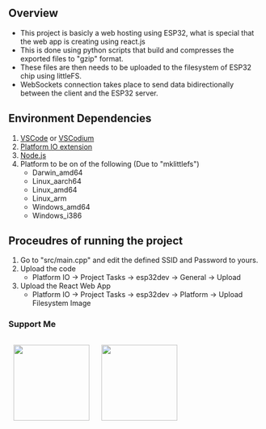 ## Overview

- This project is basicly a web hosting using ESP32, what is special that the web app is creating using react.js
- This is done using python scripts that build and compresses the exported files to "gzip" format.
- These files are then needs to be uploaded to the filesystem of ESP32 chip using littleFS.
- WebSockets connection takes place to send data bidirectionally between the client and the ESP32 server.

## Environment Dependencies

1. [VSCode](https://code.visualstudio.com/) or [VSCodium](https://vscodium.com/)
2. [Platform IO extension](https://platformio.org/install/ide?install=vscode)
3. [Node.js](https://nodejs.org/en/)
4. Platform to be on of the following (Due to "mklittlefs")
   - Darwin_amd64
   - Linux_aarch64
   - Linux_amd64
   - Linux_arm
   - Windows_amd64
   - Windows_i386

## Proceudres of running the project

1. Go to "src/main.cpp" and edit the defined SSID and Password to yours.
2. Upload the code
   - Platform IO -> Project Tasks -> esp32dev -> General -> Upload
3. Upload the React Web App
   - Platform IO -> Project Tasks -> esp32dev -> Platform -> Upload Filesystem Image
  

### Support Me

<p style="display: inline-block; margin-right: 0.25rem;"><a style="padding: 10px;" href="https://www.buymeacoffee.com/tarekragab"><img src="https://cdn.buymeacoffee.com/buttons/v2/default-yellow.png" width="150"/></a>
<a style="padding: 10px;" href="https://www.ko-fi.com/tarekragab"><img src="https://storage.ko-fi.com/cdn/kofi2.png?v=3" width="150"/></a></p>

